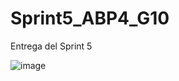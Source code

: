 # Sprint5_ABP4_G10
Entrega del Sprint 5

![image](https://user-images.githubusercontent.com/49002900/140230017-b28e1a3e-e332-41e9-ad26-50903b670d7b.png)
